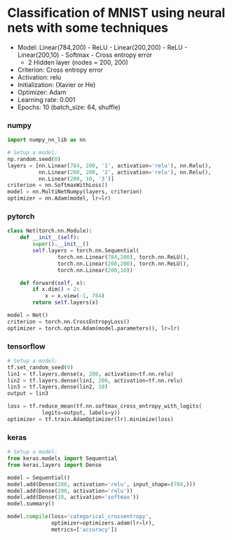 # Classification of MNIST using neural nets with some techniques

- Model: Linear(784,200) - ReLU - Linear(200,200) - ReLU - Linear(200,10) - Softmax - Cross entropy error
  - 2 Hidden layer (nodes = 200, 200)
- Criterion: Cross entropy error
- Activation: relu
- Initialization: (Xavier or He)
- Optimizer: Adam
- Learning rate: 0.001
- Epochs: 10 (batch_size: 64, shuffle)

### numpy
```python
import numpy_nn_lib as nn

# Setup a model:
np.random.seed(0)
layers = [nn.Linear(784, 200, '1', activation='relu'), nn.Relu(),
          nn.Linear(200, 200, '2', activation='relu'), nn.Relu(),
          nn.Linear(200, 10, '3')]
criterion = nn.SoftmaxWithLoss()
model = nn.MultiNetNumpy(layers, criterion)
optimizer = nn.Adam(model, lr=lr)
```

### pytorch
```python
class Net(torch.nn.Module):
    def __init__(self):
        super().__init__()
        self.layers = torch.nn.Sequential(
                torch.nn.Linear(784,200), torch.nn.ReLU(),
                torch.nn.Linear(200,200), torch.nn.ReLU(),
                torch.nn.Linear(200,10))

    def forward(self, x):
        if x.dim() > 2:
            x = x.view(-1, 784)
        return self.layers(x)

model = Net()
criterion = torch.nn.CrossEntropyLoss()
optimizer = torch.optim.Adam(model.parameters(), lr=lr)
```

### tensorflow
```python
# Setup a model:
tf.set_random_seed(0)
lin1 = tf.layers.dense(x, 200, activation=tf.nn.relu)
lin2 = tf.layers.dense(lin1, 200, activation=tf.nn.relu)
lin3 = tf.layers.dense(lin2, 10)
output = lin3

loss = tf.reduce_mean(tf.nn.softmax_cross_entropy_with_logits(
           logits=output, labels=y))
optimizer = tf.train.AdamOptimizer(lr).minimize(loss)
```


### keras
```python
# Setup a model:
from keras.models import Sequential
from keras.layers import Dense

model = Sequential()
model.add(Dense(200, activation='relu', input_shape=(784,)))
model.add(Dense(200, activation='relu'))
model.add(Dense(10, activation='softmax'))
model.summary()

model.compile(loss='categorical_crossentropy',
              optimizer=optimizers.adam(lr=lr),
              metrics=['accuracy'])
```
